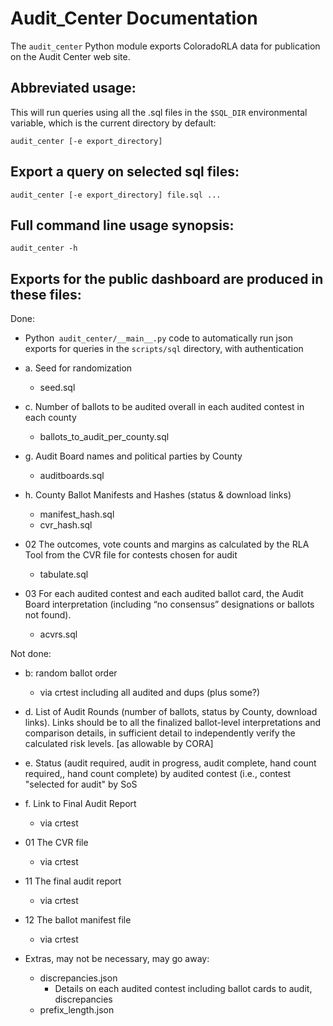 # Audit_Center Documentation

The `audit_center` Python module exports ColoradoRLA data for publication on
the Audit Center web site.

## Abbreviated usage:

This will run queries using all the .sql files in the `$SQL_DIR`
environmental variable, which is the current directory by default:

`audit_center [-e export_directory]`

## Export a query on selected sql files:

`audit_center [-e export_directory] file.sql ...`

## Full command line usage synopsis:

`audit_center -h`

## Exports for the public dashboard are produced in these files:

Done:

* Python` audit_center/__main__.py` code to automatically run json exports for queries in the `scripts/sql` directory, with authentication

* a. Seed for randomization
  * seed.sql
* c. Number of ballots to be audited overall in each audited contest in each county
   * ballots_to_audit_per_county.sql
* g. Audit Board names and political parties by County
   * auditboards.sql
* h. County Ballot Manifests and Hashes (status & download links)
   * manifest_hash.sql
   * cvr_hash.sql
* 02 The outcomes, vote counts and margins as calculated by the RLA Tool from the CVR file for contests chosen for audit
  *  tabulate.sql
* 03 For each audited contest and each audited ballot card, the Audit Board interpretation (including “no consensus” designations or ballots not found).
  * acvrs.sql

Not done:

* b: random ballot order
  * via crtest including all audited and dups (plus some?)
* d. List of Audit Rounds (number of ballots, status by County, download links). Links should be to all the finalized ballot-level interpretations and comparison details, in sufficient detail to independently verify the calculated risk levels. [as allowable by CORA]
* e. Status (audit required, audit in progress, audit complete, hand count required,, hand count complete) by audited contest (i.e., contest "selected for audit" by SoS
* f. Link to Final Audit Report
  * via crtest
* 01 The CVR file
   * via crtest
* 11 The final audit report
   * via crtest
* 12 The ballot manifest file
   * via crtest

* Extras, may not be necessary, may go away:
  * discrepancies.json
    * Details on each audited contest including ballot cards to audit, discrepancies
  * prefix_length.json
